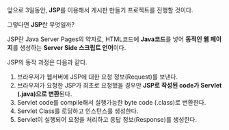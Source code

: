 앞으로 3일동안, **JSP**를 이용해서 게시판 만들기 프로젝트를 진행할 것이다.

그렇다면 **JSP**란 무엇일까?

JSP란 Java Server Pages의 약자로,
HTML코드에 **Java코드**를 넣어 **동적인 웹 페이지**를 생성하는 **Server Side 스크립트 언어**이다.

JSP의 동작 과정은 다음과 같다.
1. 브라우저가 웹서버에 JSP에 대한 요청 정보(Request)를 보낸다.
2. 브라우저가 요청한 JSP가 최초로 요청했을 경우만 **JSP로 작성된 code가 Servlet (.java)으로 변환**된다.
3. Servlet code를 compile해서 실행가능한 byte code (.class)로 변환한다.
4. Servlet Class를 로딩하고 인스턴스를 생성한다.
5. Servlet이 실행되어 요청을 처리하고 응답 정보(Response)를 생성한다.


<!--stackedit_data:
eyJoaXN0b3J5IjpbLTE4OTIwNTI1MDUsLTExMTkwNTU1MTQsMT
g2NTk1NjIzOV19
-->